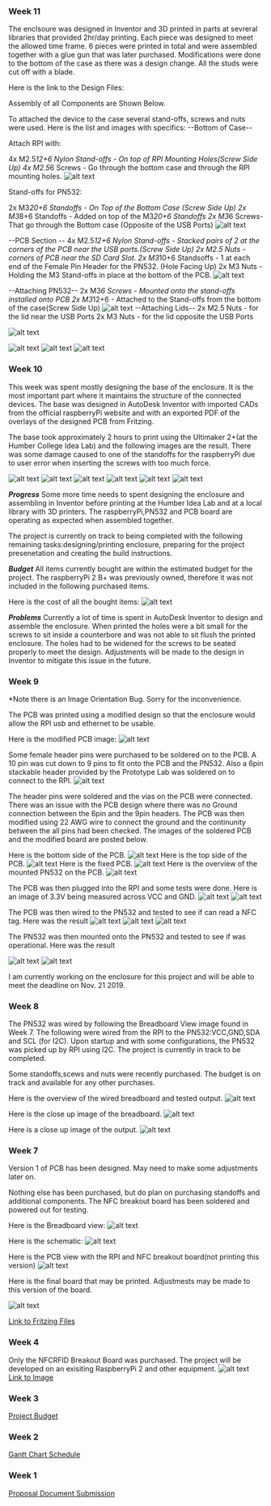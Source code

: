 ### Week 11
The enclsoure was designed in Inventor and 3D printed in parts at sevreral libraries that provided 2hr/day printing. Each piece was designed to meet the allowed time frame. 6 pieces were printed in total and were assembled together with a glue gun that was later purchased. Modifications were done to the bottom of the case as there was a design change. All the studs were cut off with a blade.

Here is the link to the Design Files:

Assembly of all Components are Shown Below.

To attached the device to the case several stand-offs, screws and nuts were used. Here is the list and images
with specifics:
--Bottom of Case--

Attach RPI with:

4x M2.5*12+6 Nylon Stand-offs - On top of RPI Mounting Holes(Screw Side Up)
4x M2.5*6 Screws - Go through the bottom case and through the RPI mounting holes.
![alt text](Images/Assembly1.jpg)

Stand-offs for PN532:

2x M3*20+6 Standoffs -  On Top of the Bottom Case (Screw Side Up)
2x M3*8+6 Standoffs - Added on top of the M3*20+6 Standoffs
2x M3*6 Screws- That go through the Bottom case (Opposite of the USB Ports)
![alt text](Images/Assembly2.jpg)

--PCB Section --
4x M2.5*12+6 Nylon Stand-offs - Stacked pairs of 2 at the corners of the PCB near the USB ports.(Screw Side Up)
2x M2.5 Nuts - corners of PCB near the SD Card Slot.
2x M3*10+6 Standsoffs - 1 at each end of the Female Pin Header for the PN532. (Hole Facing Up)
2x M3 Nuts -Holding the M3 Stand-offs in place at the bottom of the PCB.
![alt text](Images/Assembly3.jpg)

--Attaching PN532--
2x M3*6 Screws - Mounted onto the stand-offs installed onto PCB
2x M3*12+6 - Attached to the Stand-offs from the bottom of the case(Screw Side Up)
![alt text](Images/Assembly4.jpg)
--Attaching Lids--
2x M2.5 Nuts - for the lid near the USB Ports
2x M3 Nuts - for the lid opposite the USB Ports

![alt text](Images/Assembly5.jpg)

![alt text](Images/Assembly6.jpg)
![alt text](Images/Assembly7.jpg)
![alt text](Images/Assembly8.jpg)

### Week 10
This week was spent mostly designing the base of the enclosure. It is the most important part where it maintains the structure of the connected devices. The base was designed in AutoDesk Inventor with imported CADs from the official raspberryPi website and with an exported PDF of the overlays of the designed PCB from Fritzing.

The base took approximately 2 hours to print using the Ultimaker 2+(at the Humber College Idea Lab) and the following images are the result. There was some damage caused to one of the standoffs for the raspberryPi due to user error when inserting the screws with too much force.

![alt text](Images/InventorSideProfile.JPG)
![alt text](Images/Cura1.jpg)
![alt text](Images/SideInsideEnclosure.jpg)
![alt text](Images/I_OInsideEnclosure.jpg)
![alt text](Images/PN532_InsideEnclosure.jpg)
![alt text](Images/BottomEnclosure2.jpg)

***Progress***
Some more time needs to spent designing the enclosure and assembling in Inventor before printing at the Humber Idea Lab and at a local library with 3D printers. The raspberryPi,PN532 and PCB board are operating as expected when assembled together.

The project is currently on track to being completed with the following remaining tasks:designing/printing enclosure, preparing for the project presenetation and creating the build instructions. 

***Budget***
All items currently bought are within the estimated budget for the project. The raspberryPi 2 B+ was previously owned, therefore it was not included in the following purchased items.

Here is the cost of all the bought items:
![alt text](Images/CurrentBudget.JPG)

***Problems***
Currently a lot of time is spent in AutoDesk Inventor to design and assemble the enclosure. When printed the holes were a bit small for the screws to sit inside a counterbore and was not able to sit flush the printed enclosure. The holes had to be widened for the screws to be seated properly to meet the design. Adjustments will be made to the design in Inventor to mitigate this issue in the future.

### Week 9 
*Note there is an Image Orientation Bug. Sorry for the inconvenience. 

The PCB was printed using a modified design so that the enclosure would allow the RPI usb and ethernet to be usable.

Here is the modified PCB image:
![alt text](Images/Final_PCB.png)

Some female header pins were purchased to be soldered on to the PCB. A 10 pin was cut down to 9 pins to fit onto the PCB and the PN532. Also a 6pin stackable header provided by the Prototype Lab was soldered on to connect to the RPI.
![alt text](Images/9Pin.jpg)

The header pins were soldered and the vias on the PCB were connected. There was an issue with the PCB design where there was no Ground connection between the 6pin and the 9pin headers. The PCB was then modified using 22 AWG wire to connect the ground and the continunity between the all pins had been checked. The images of the soldered PCB and the modified board are posted below.

Here is the bottom side of the PCB.
![alt text](Images/SolderedPCB.jpg)
Here is the top side of the PCB.
![alt text](Images/SolderedPCB2.jpg)
Here is the fixed PCB.
![alt text](Images/PCBFix.jpg)
Here is the overview of the mounted PN532 on the PCB.
![alt text](Images/PCBOverview.jpg)

The PCB was then plugged into the RPI and some tests were done. Here is an image of 3.3V being measured across VCC and GND.
![alt text](Images/VoltageTest.jpg)
![alt text](Images/PCB_Voltage_Output.jpg)



The PCB was then wired to the PN532 and tested to see if can read a NFC tag. Here was the result
![alt text](Images/Test_Overview.jpg)
![alt text](Images/Test_Wiring.jpg)
![alt text](Images/Test_PCB_Output.jpg)

The PN532 was then mounted onto the PN532 and tested to see if was operational. Here was the result

![alt text](Images/Mounted_Test.jpg)
![alt text](Images/Mounted_Output.jpg)

I am currently working on the enclosure for this project and will be able to meet the deadline on Nov. 21 2019.


### Week 8

The PN532 was wired by following the Breadboard View image found in Week 7. The following were wired from the RPI to the PN532:VCC,GND,SDA and SCL (for I2C). Upon startup and with some configurations, the PN532 was picked up by RPI using I2C. The project is currently in track to be completed.

Some standoffs,scews and nuts were recently purchased. The budget is on track and available for any other purchases.

Here is the overview of the wired breadboard and tested output.
![alt text](Images/WiredBreadboardOverview.jpg)

Here is the close up image of the breadboard.
![alt text](Images/WiredBreadboard.jpg)

Here is a close up image of the output.
![alt text](Images/WiredBreadboardOutput.jpg)


### Week 7
Version 1 of PCB has been designed. May need to make some adjustments later on. 

Nothing else has been purchased, but do plan on purchasing standoffs and additional components. The NFC breakout board has been soldered and powered out for testing.

Here is the Breadboard view:
![alt text](Images/BreadboardView.png)

Here is the schematic:
![alt text](Images/PN532_w._RPI_schem.png)

Here is the PCB view with the RPI and NFC breakout board(not printing this version)
![alt text](Images/PCB_w_RPI_NFC.png)

Here is the final board that may be printed. Adjustmests may be made to this version of the board.

![alt text](Images/PCBPrinting.png)

[Link to Fritzing Files](https://github.com/RDinh/NFCRFID/tree/master/Electronics)
### Week 4
Only the NFCRFID Breakout Board was purchased. The project will be developed on an exisiting RaspberryPi 2 and other equipment.
![alt text](https://github.com/RDinh/NFCRFID/blob/master/Images/ProofOfPurchase.jpg)
[Link to Image](https://github.com/RDinh/NFCRFID/blob/master/Images/ProofOfPurchase.jpg)
### Week 3
[Project Budget](https://github.com/RDinh/NFCRFID/blob/master/Documentation/Budget.pdf)
### Week 2
[Gantt Chart Schedule](https://github.com/RDinh/NFCRFID/blob/master/Documentation/Gantt_Chart_Schedule.pdf)
### Week 1
[Proposal Document Submission](https://github.com/RDinh/NFCRFID/tree/master/Documentation)
